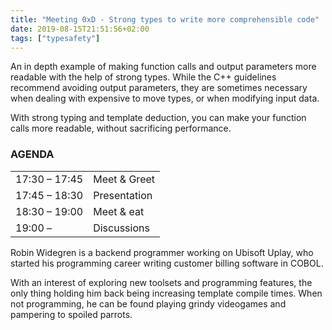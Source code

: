 ```yaml
---
title: "Meeting 0xD - Strong types to write more comprehensible code"
date: 2019-08-15T21:51:56+02:00
tags: ["typesafety"]
---
```


An in depth example of making function calls and output parameters more readable with the help of strong types. While the C++ guidelines recommend avoiding output parameters, they are sometimes necessary when dealing with expensive to move types, or when modifying input data.

With strong typing and template deduction, you can make your function calls more readable, without sacrificing performance.


### AGENDA

|               |              |
|---------------|--------------|
| 17:30 – 17:45 | Meet & Greet |
| 17:45 – 18:30 | Presentation |
| 18:30 – 19:00 | Meet & eat   |
| 19:00 –       | Discussions  |


Robin Widegren is a backend programmer working on Ubisoft Uplay, who started his programming career writing customer billing software in COBOL.

With an interest of exploring new toolsets and programming features, the only thing holding him back being increasing template compile times. When not programming, he can be found playing grindy videogames and pampering to spoiled parrots.